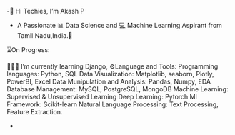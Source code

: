 -👋 Hi Techies, I’m Akash P
- A Passionate 📊 Data Science and 💻 Machine Learning Aspirant from Tamil Nadu,India.📍


⌛On Progress:

👨🏻‍💻 I’m currently learning Django,
⚙️Language and Tools:
Programming languages: Python, SQL
Data Visualization: Matplotlib, seaborn, Plotly, PowerBI, Excel
Data Munipulation and Analysis: Pandas, Numpy, EDA
Database Management: MySQL, PostgreSQL, MongoDB
Machine Learning: Supervised & Unsupervised Learning
Deep Learning: Pytorch
Ml Framework: Scikit-learn
Natural Language Processing: Text Processing, Feature Extraction.

-

<!---
akash25600/akash25600 is a ✨ special ✨ repository because its `README.md` (this file) appears on your GitHub profile.
You can click the Preview link to take a look at your changes.
--->
